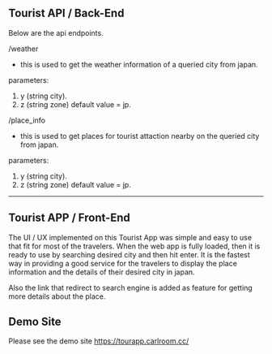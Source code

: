 ## Tourist API / Back-End

Below are the api endpoints.

/weather
- this is used to get the weather information of a queried city from japan.

parameters: 

1. y (string city).
2. z (string zone) default value = jp.

/place_info
- this is used to get places for tourist attaction nearby on the queried city from japan.

parameters: 

1. y (string city).
2. z (string zone) default value = jp.

---

## Tourist APP / Front-End

The UI / UX implemented on this Tourist App was simple and easy to use that fit for most of the travelers. When the web app is fully loaded, then it is ready to use by searching desired city and then hit enter. It is the fastest way in providing a good service for the travelers to display the place information and the details of their desired city in japan.

Also the link that redirect to search engine is added as feature for getting more details about the place.


## Demo Site

Please see the demo site <a href="https://tourapp.carlroom.cc/" target="_blank">https://tourapp.carlroom.cc/</a>

